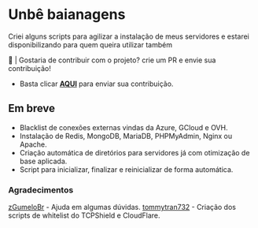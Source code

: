 # Unbê baianagens

Criei alguns scripts para agilizar a instalação de meus servidores e estarei disponibilizando para quem queira utilizar também

🤝 | Gostaria de contribuir com o projeto? crie um PR e envie sua contribuição!

- Basta clicar **[AQUI](https://github.com/unbeproducoes/automatizations/pulls)** para enviar sua contribuição.

## Em breve

- Blacklist de conexões externas vindas da Azure, GCloud e OVH.
- Instalação de Redis, MongoDB, MariaDB, PHPMyAdmin, Nginx ou Apache.
- Criação automática de diretórios para servidores já com otimização de base aplicada.
- Script para inicializar, finalizar e reinicializar de forma automática.

### Agradecimentos

[zGumeloBr](https://github.com/zGumeloBr) - Ajuda em algumas dúvidas.
[tommytran732](https://github.com/tommytran732) - Criação dos scripts de whitelist do TCPShield e CloudFlare.
